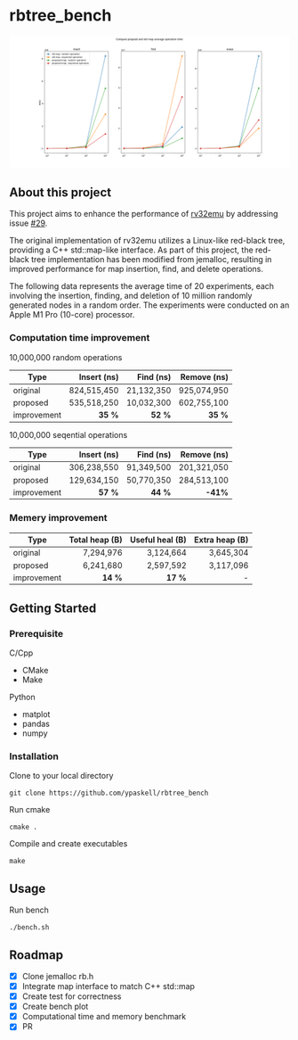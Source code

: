 # rbtree_bench

![linux-map vs jemalloc-map](./img/bench-plot.png)

## About this project

This project aims to enhance the performance of [rv32emu](https://github.com/sysprog21/rv32emu) by addressing issue [#29](https://github.com/sysprog21/rv32emu/issues/29).

The original implementation of rv32emu utilizes a Linux-like red-black tree, providing a C++ std::map-like interface. As part of this project, the red-black tree implementation has been modified from jemalloc, resulting in improved performance for map insertion, find, and delete operations.

The following data represents the average time of 20 experiments, each involving the insertion, finding, and deletion of 10 million randomly generated nodes in a random order. The experiments were conducted on an Apple M1 Pro (10-core) processor.

### Computation time improvement

10,000,000 random operations

| Type        | Insert (ns) |  Find (ns) | Remove (ns) |
| ----------- | ----------: | ---------: | ----------: |
| original    | 824,515,450 | 21,132,350 | 925,074,950 |
| proposed    | 535,518,250 | 10,032,300 | 602,755,100 |
| improvement |    **35 %** |   **52 %** |    **35 %** |

10,000,000 seqential operations

| Type        | Insert (ns) |  Find (ns) | Remove (ns) |
| ----------- | ----------: | ---------: | ----------: |
| original    | 306,238,550 | 91,349,500 | 201,321,050 |
| proposed    | 129,634,150 | 50,770,350 | 284,513,100 |
| improvement |    **57 %** |   **44 %** |    **-41%** |

### Memery improvement

| Type        | Total heap (B) | Useful heal (B) | Extra heap (B) |
| ----------- | -------------: | --------------: | -------------: |
| original    |      7,294,976 |       3,124,664 |      3,645,304 |
| proposed    |      6,241,680 |       2,597,592 |      3,117,096 |
| improvement |       **14 %** |        **17 %** |              - |

## Getting Started

### Prerequisite

C/Cpp

* CMake
* Make

Python

* matplot
* pandas
* numpy

### Installation

Clone to your local directory

```shell
git clone https://github.com/ypaskell/rbtree_bench
```

Run cmake

```
cmake .
```

Compile and create executables

```
make
```

## Usage

Run bench

``` shell
./bench.sh
```

## Roadmap

* [x] Clone jemalloc rb.h
* [x] Integrate map interface to match C++ std::map
* [x] Create test for correctness
* [x] Create bench plot
* [x] Computational time and memory benchmark
* [x] PR
